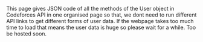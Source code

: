 This page gives JSON code of all the methods of the User object in Codeforces API in one organised page so that, we dont need to run different API links to get different forms of user data.
If the webpage takes too much time to load that means the user data is huge so please wait for a while.
Too be hosted soon.